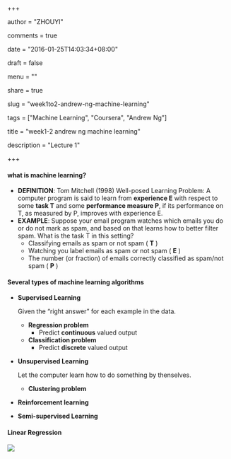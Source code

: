 +++

author = "ZHOUYI"

comments = true

date = "2016-01-25T14:03:34+08:00"

draft = false

menu = ""

share = true

slug = "week1to2-andrew-ng-machine-learning"

tags = ["Machine Learning", "Coursera", "Andrew Ng"]

title = "week1-2 andrew ng machine learning"

description = "Lecture 1"

+++

#### what is machine learning?

* **DEFINITION**: Tom Mitchell (1998) Well-posed Learning Problem: A computer program is said to learn from **experience E** with respect to some **task T** and some **performance measure P**, if its performance on T, as measured by P, improves with experience E.
* **EXAMPLE**: Suppose your email program watches which emails you do or do not mark as spam, and based on that learns how to better filter spam. What is the task T in this setting?
  * Classifying emails as spam or not spam ( **T** )
  * Watching you label emails as spam or not spam ( **E** )
  * The number (or fraction) of emails correctly classified as spam/not spam ( **P** )



#### Several types of machine learning algorithms

* **Supervised Learning**
  
  Given the “right answer” for each example in the data.
  
  * **Regression problem**
    * Predict **continuous** valued output
  * **Classification problem**
    * Predict **discrete** valued output
  
* **Unsupervised Learning**
  
  Let the computer learn how to do something by thenselves.
  
  * **Clustering problem**
  
* **Reinforcement learning**
  
* **Semi-supervised Learning**



#### Linear Regression

![](/content/post/andrew-ng-ml/week1-2/housing-price-example.PNG)

